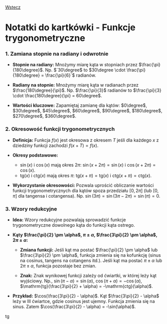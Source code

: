 [Wstecz](../matematyka.md)

# Notatki do kartkówki - Funkcje trygonometryczne

### 1. Zamiana stopnie na radiany i odwrotnie

-   **Stopnie na radiany:** Mnożymy miarę kąta w stopniach przez $`\frac{\pi}{180\degree}`$. Np. $`30\degree$ to $30\degree \cdot \frac{\pi}{180\degree} = \frac{\pi}{6}`$ radianów.

-   **Radiany na stopnie:** Mnożymy miarę kąta w radianach przez $`\frac{180\degree}{\pi}`$. Np. $`\frac{\pi}{3}`$ radianów to $`\frac{\pi}{3} \cdot \frac{180\degree}{\pi} = 60\degree`$.

-   **Wartości kluczowe:** Zapamiętaj zamianę dla kątów: $`0\degree`$, $`30\degree`$, $`45\degree`$, $`60\degree`$, $`90\degree`$, $`180\degree`$, $`270\degree`$, $`360\degree`$.

### 2. Okresowość funkcji trygonometrycznych

-   **Definicja:** Funkcja $`f(x)`$ jest okresowa z okresem $`T`$ jeśli dla każdego $`x`$ z dziedziny funkcji zachodzi $`f(x+T) = f(x)`$.

-   **Okresy podstawowe:**

    -   $`\sin(x)`$ i $`\cos(x)`$ mają okres $`2\pi`$: $`\sin(x + 2\pi) = \sin(x)`$ i $`\cos(x + 2\pi) = \cos(x)`$.
    -   $`\mathrm{tg}(x)`$ i $`\mathrm{ctg}(x)`$ mają okres $`\pi`$: $`\mathrm{tg}(x + \pi) = \mathrm{tg}(x)`$ i $`\mathrm{ctg}(x + \pi) = \mathrm{ctg}(x)`$.

-   **Wykorzystanie okresowości:** Pozwala uprościć obliczanie wartości funkcji trygonometrycznych dla kątów spoza przedziału $`[0, 2\pi]`$ (lub $`[0, \pi]`$ dla tangensa i cotangensa). Np. $`\sin(3\pi) = \sin(3\pi - 2\pi) = \sin(\pi) = 0`$.

### 3. Wzory redukcyjne

-   **Idea:** Wzory redukcyjne pozwalają sprowadzić funkcje trygonometryczne dowolnego kąta do funkcji kąta ostrego.

-   **Kąty $`\frac{\pi}{2} \pm \alpha`$, $`\pi \pm \alpha`$, $`\frac{3\pi}{2} \pm \alpha`$, $`2\pi \pm \alpha`$:**

    -   **Zmiana funkcji:** Jeśli kąt ma postać $`\frac{\pi}{2} \pm \alpha`$ lub $`\frac{3\pi}{2} \pm \alpha`$, funkcja zmienia się na kofunkcję (sinus na cosinus, tangens na cotangens itd.). Jeśli kąt ma postać $`\pi \pm \alpha`$ lub $`2\pi \pm \alpha`$, funkcja pozostaje bez zmian.

    -   **Znak:** Znak wynikowej funkcji zależy od ćwiartki, w której leży kąt wyjściowy. Np., $`\sin(\pi - \alpha) = \sin(\alpha)`$, $`\cos(\pi + \alpha) = -\cos(\alpha)`$, $`\mathrm{tg}(\frac{3\pi}{2} + \alpha) = -\mathrm{ctg}(\alpha)`$.

-   **Przykład:** $`\cos(\frac{3\pi}{2} - \alpha)`$. Kąt $`\frac{3\pi}{2} - \alpha`$ leży w III ćwiartce, gdzie cosinus jest ujemny. Funkcja zmienia się na sinus. Zatem $`\cos(\frac{3\pi}{2} - \alpha) = -\sin(\alpha)`$.

$`\mathrm{tg}`$